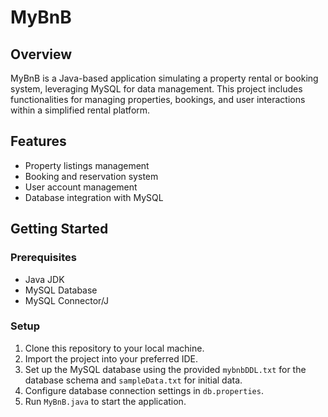 # MyBnB

## Overview
MyBnB is a Java-based application simulating a property rental or booking system, leveraging MySQL for data management. This project includes functionalities for managing properties, bookings, and user interactions within a simplified rental platform.

## Features
- Property listings management
- Booking and reservation system
- User account management
- Database integration with MySQL

## Getting Started

### Prerequisites
- Java JDK
- MySQL Database
- MySQL Connector/J

### Setup
1. Clone this repository to your local machine.
2. Import the project into your preferred IDE.
3. Set up the MySQL database using the provided `mybnbDDL.txt` for the database schema and `sampleData.txt` for initial data.
4. Configure database connection settings in `db.properties`.
5. Run `MyBnB.java` to start the application.

